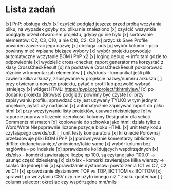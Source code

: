 # Lista zadań

[x] PnP: obsługa xls/x
[x] czyścić podgląd jeszcze przed próbą wczytania pliku, na wypadek gdyby np. pliku nie znaleziono
[x] czyścić wszystkie podglądy przed otwarciem projektu, gdyby go nie było
[x] sortowanie elementów: C2, C3, C10, a nie C10, C2, C3
[x] przycisk Save Profile powinien zawierać jego nazwę
[x] obsługa .ods
[x] wybór kolumn - pola powinny mieć wpisane bieżące wybory
[x] wybór projektu powoduje automatyczne wczytanie BOM i PnP x2
[x] loging.debug -> info tam gdzie to odpowiednie
[x] wydzielić cross-checker, raport generator ma korzystać z klasy CrossCheckResult
[x] na podstawie CrossCheckResult pokolorować różnice w komentarzah elementów
[ ] xls/x/ods - komunikat jeśli plik zawiera kilka arkuszy, zapisywanie w projekcie nazwy/numeru arkusza
[ ] przy otwieraniu nowego projektu, pytać o profil lub pozwolić wybrać istniejący
[x] widget HTML: https://pypi.org/project/tkhtmlview/
[x] po dodaniu projektu (Browse) podglądy powinny być czyste
[x] przy zapisywaniu profilu, sprawdzać czy jest uzywany TYLKO w tym jednym projekcie, pytać czy nadpisać
[x] automatycznie zapisywać raport do pliku html
[x] przy wczytywaniu listy projektów, usuwać nieistniejące
[x] w raporcie poprawić liczenie czerokości kolumny Designator dla sekcji Comments mismatch
[x] kopiowanie do schowka jako html: działa tylko z Word/Write
    Niepoprawnie liczone pozycje bloku HTML
[x] unit testy kodu czytającego csv/xls/odt
[ ] unit testy komparatora
[x] klikniecie Porównaj przeładowuje pliki BOM i PnP
[x] porównywanie komentarzy biblioteką difflib: dodane/usunięte/zmienione/takie same
[x] wybór kolumn bez nagłówka - po indeksie
[x] sprawdzanie kolidujących współrzędnych
[x] xls/xlsx - komórki zawierające liczbę np 100, są czytane jako '100.0' -> usunąć część dziesiętną
[x] xls/xlsx - komórki zawierające kilka wierszy -> scalać do jednej linii
[x] sprawdzanie dystansów: powtórzenia  (C1 vs C2, C2 vs C1)
[x] sprawdzanie dystansów: TOP vs TOP, BOTTOM vs BOTTOM
[x] sprawdź po wczytaniu CSV czy nie użyto innego niż " znaku quotechar
[ ] column selector: określać czy współrzędne mm/mils
